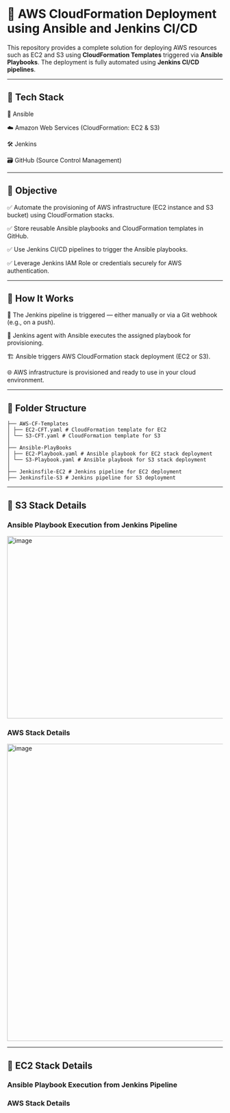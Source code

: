 # 🚀 AWS CloudFormation Deployment using Ansible and Jenkins CI/CD

This repository provides a complete solution for deploying AWS resources such as EC2 and S3 using **CloudFormation Templates** triggered via **Ansible Playbooks**. The deployment is fully automated using **Jenkins CI/CD pipelines**.

---

## 🔧 Tech Stack

🧰 Ansible

☁️ Amazon Web Services (CloudFormation: EC2 & S3)

🛠️ Jenkins

🗃️ GitHub (Source Control Management)

---

## 📌 Objective

✅ Automate the provisioning of AWS infrastructure (EC2 instance and S3 bucket) using CloudFormation stacks.

✅ Store reusable Ansible playbooks and CloudFormation templates in GitHub.

✅ Use Jenkins CI/CD pipelines to trigger the Ansible playbooks.

✅ Leverage Jenkins IAM Role or credentials securely for AWS authentication.

---

## 🧪 How It Works

🔁 The Jenkins pipeline is triggered — either manually or via a Git webhook (e.g., on a push).

🤖 Jenkins agent with Ansible executes the assigned playbook for provisioning.

🏗️ Ansible triggers AWS CloudFormation stack deployment (EC2 or S3).

🌐 AWS infrastructure is provisioned and ready to use in your cloud environment.

---

## 📁 Folder Structure

```
├── AWS-CF-Templates
│ ├── EC2-CFT.yaml # CloudFormation template for EC2
│ └── S3-CFT.yaml # CloudFormation template for S3
│
├── Ansible-PlayBooks
│ ├── EC2-Playbook.yaml # Ansible playbook for EC2 stack deployment
│ └── S3-Playbook.yaml # Ansible playbook for S3 stack deployment
│
├── Jenkinsfile-EC2 # Jenkins pipeline for EC2 deployment
├── Jenkinsfile-S3 # Jenkins pipeline for S3 deployment
```
---

## 🚀 S3 Stack Details

### Ansible Playbook Execution from Jenkins Pipeline

<img width="767" height="426" alt="image" src="https://github.com/user-attachments/assets/44d9af74-c248-45de-92df-1da17e98e3a9" />

### AWS Stack Details

<img width="1299" height="694" alt="image" src="https://github.com/user-attachments/assets/a90d54b5-d718-4fd9-b490-6b80ae3a3231" />

---

## 🚀 EC2 Stack Details

### Ansible Playbook Execution from Jenkins Pipeline



### AWS Stack Details

